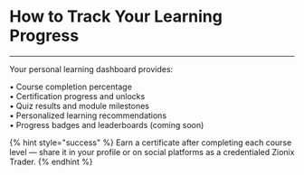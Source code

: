 # How to Track Your Learning Progress

***

Your personal learning dashboard provides:

• Course completion percentage
\
• Certification progress and unlocks
\
• Quiz results and module milestones
\
• Personalized learning recommendations
\
• Progress badges and leaderboards (coming soon)

{% hint style="success" %}
Earn a certificate after completing each course level — share it in your profile or on social platforms as a credentialed Zionix Trader.
{% endhint %}

